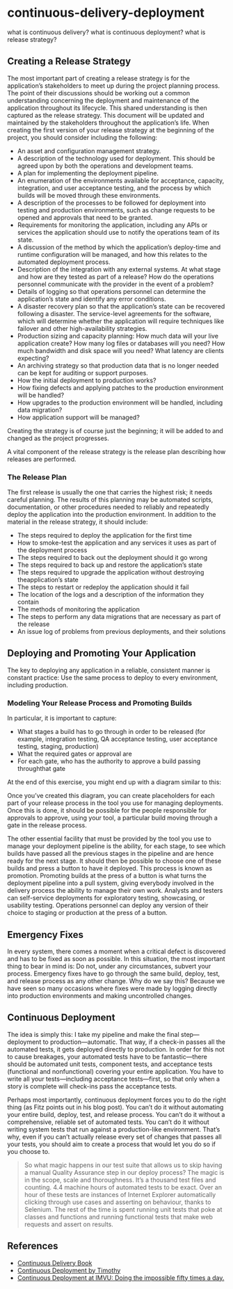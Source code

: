 # continuous-delivery-deployment
what is continuous delivery? what is continuous deployment? what is release strategy?

## Creating a Release Strategy

The most important part of creating a release strategy is for the application’s stakeholders to meet up during the project planning process. The point of their discussions should be working out a common understanding concerning the deployment and maintenance of the application throughout its lifecycle. This shared understanding is then captured as the release strategy. This document will be updated and maintained by the stakeholders throughout the application’s life. When creating the first version of your release strategy at the beginning of the project, you should consider including the following:

- An asset and configuration management strategy.
- A description of the technology used for deployment. This should be agreed upon by both the operations and development teams.
- A plan for implementing the deployment pipeline.
- An enumeration of the environments available for acceptance, capacity, integration, and user acceptance testing, and the process by which builds will be moved through these environments.
- A description of the processes to be followed for deployment into testing and production environments, such as change requests to be opened and approvals that need to be granted.
- Requirements for monitoring the application, including any APIs or services the application should use to notify the operations team of its state.
- A discussion of the method by which the application’s deploy-time and runtime configuration will be managed, and how this relates to the automated deployment process.
- Description of the integration with any external systems. At what stage and how are they tested as part of a release? How do the operations personnel communicate with the provider in the event of a problem?
- Details of logging so that operations personnel can determine the application’s state and identify any error conditions.
- A disaster recovery plan so that the application’s state can be recovered following a disaster.
The service-level agreements for the software, which will determine
whether the application will require techniques like failover and other
high-availability strategies.
- Production sizing and capacity planning: How much data will your live application create? How many log files or databases will you need? How much bandwidth and disk space will you need? What latency are clients expecting?
- An archiving strategy so that production data that is no longer needed can be kept for auditing or support purposes.
- How the initial deployment to production works?
- How fixing defects and applying patches to the production environment will be handled?
- How upgrades to the production environment will be handled, including data migration?
- How application support will be managed?

Creating the strategy is of course just the beginning; it will be added to and changed as the project progresses.

A vital component of the release strategy is the release plan describing how releases are performed.

### The Release Plan

The first release is usually the one that carries the highest risk; it needs careful planning. The results of this planning may be automated scripts, documentation, or other procedures needed to reliably and repeatedly deploy the application into the production environment. In addition to the material in the release strategy, it should include: 

- The steps required to deploy the application for the first time
- How to smoke-test the application and any services it uses as part of the deployment process
- The steps required to back out the deployment should it go wrong
- The steps required to back up and restore the application’s state
- The steps required to upgrade the application without destroying theapplication’s state
- The steps to restart or redeploy the application should it fail
- The location of the logs and a description of the information they contain
- The methods of monitoring the application
- The steps to perform any data migrations that are necessary as part of the release
- An issue log of problems from previous deployments, and their solutions

## Deploying and Promoting Your Application

The key to deploying any application in a reliable, consistent manner is constant practice: Use the same process to deploy to every environment, including production.

### Modeling Your Release Process and Promoting Builds

In particular, it is important to capture:

- What stages a build has to go through in order to be released (for example, integration testing, QA acceptance testing, user acceptance testing, staging, production)
- What the required gates or approval are
- For each gate, who has the authority to approve a build passing throughthat gate

At the end of this exercise, you might end up with a diagram similar to this:

Once you’ve created this diagram, you can create placeholders for each part of your release process in the tool you use for managing deployments. Once this is done, it should be possible for the people responsible for approvals to approve, using your tool, a particular build moving through a gate in the release process.

The other essential facility that must be provided by the tool you use to manage your deployment pipeline is the ability, for each stage, to see which builds have passed all the previous stages in the pipeline and are hence ready for the next stage. It should then be possible to choose one of these builds and press a button to have it deployed. This process is known as promotion. Promoting builds at the press of a button is what turns the deployment pipeline into a pull system, giving everybody involved in the delivery process the ability to manage their own work. Analysts and testers can self-service deployments for exploratory testing, showcasing, or usability testing. Operations personnel can deploy any version of their choice to staging or production at the press of a button.

## Emergency Fixes

In every system, there comes a moment when a critical defect is discovered and has to be fixed as soon as possible. In this situation, the most important thing to bear in mind is: Do not, under any circumstances, subvert your process. Emergency fixes have to go through the same build, deploy, test, and release process as any other change. Why do we say this? Because we have seen so many occasions where fixes were made by logging directly into production environments and making uncontrolled changes.

## Continuous Deployment

The idea is simply this: I take my pipeline and make the final step—deployment to production—automatic. That way, if a check-in passes all the automated tests, it gets deployed directly to production. In order for this not to cause breakages, your automated tests have to be fantastic—there should be automated unit tests, component tests, and acceptance tests (functional and nonfunctional) covering your entire application. You have to write all your tests—including acceptance tests—first, so that only when a story is complete will check-ins pass the acceptance tests.

Perhaps most importantly, continuous deployment forces you to do the right thing (as Fitz points out in his blog post). You can’t do it without automating your entire build, deploy, test, and release process. You can’t do it without a comprehensive, reliable set of automated tests. You can’t do it without writing system tests that run against a production-like environment. That’s why, even if you can’t actually release every set of changes that passes all your tests, you should aim to create a process that would let you do so if you choose to.

> So what magic happens in our test suite that allows us to skip having a manual Quality Assurance step in our deploy process? The magic is in the scope, scale and thoroughness. It’s a thousand test files and counting. 4.4 machine hours of automated tests to be exact. Over an hour of these tests are instances of Internet Explorer automatically clicking through use cases and asserting on behaviour, thanks to Selenium. The rest of the time is spent running unit tests that poke at classes and functions and running functional tests that make web requests and assert on results.

## References

- [Continuous Delivery Book](...)
- [Continuous Deployment by Timothy](http://timothyfitz.com/2009/02/08/continuous-deployment/)
- [Continuous Deployment at IMVU: Doing the impossible fifty times a day.](http://timothyfitz.com/2009/02/10/continuous-deployment-at-imvu-doing-the-impossible-fifty-times-a-day/)
